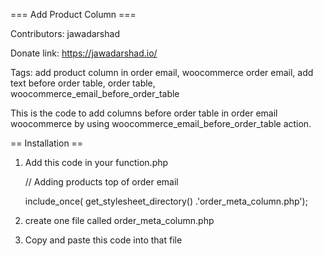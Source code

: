 === Add Product Column === 

Contributors: jawadarshad

Donate link: https://jawadarshad.io/

Tags: add product column in order email, woocommerce order email, add text before order table, order table, woocommerce_email_before_order_table

This is the code to add columns before order table in order email woocommerce by using woocommerce_email_before_order_table action.

== Installation ==

1. Add this code in your function.php

	// Adding products top of order email

	include_once( get_stylesheet_directory() .'order_meta_column.php'); 

2. create one file called order_meta_column.php

3. Copy and paste this code into that file
